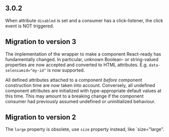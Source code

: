 ## 3.0.2

When attribute `disabled` is set and a consumer has a click-listener, the click event is NOT triggered.

## Migration to version 3

The implementation of the wrapper to make a component React-ready has
fundamentally changed. In particular, unknown Boolean- or
string-valued properties are now accepted and converted to HTML
attributes. E.g. `data-seleniumid="my-id"` is now supported.

All defined attributes attached to a component _before_ component
construction time are now taken into account. Conversely, all undefined
component attributes are initialized with type-appropriate default
values at this time. This may amount to a breaking change if the
component consumer had previously assumed undefined or uninitialized
behaviour.

## Migration to version 2

The `large` property is obsolete, use `size` property instead, like `size="large".
